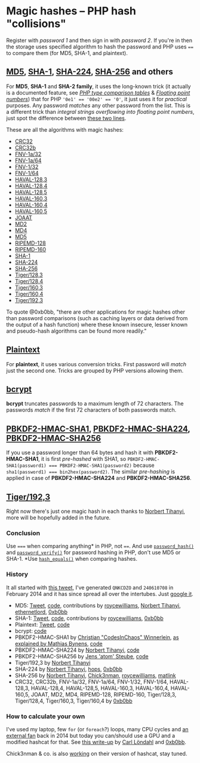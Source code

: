 # Magic hashes – PHP hash "collisions"

Register with *password 1* and then sign in with *password 2*. If you're in then the storage uses specified algorithm to hash the password and PHP uses `==` to compare them (for MD5, SHA-1, and plaintext).

## [MD5](md5.md), [SHA-1](sha1.md), [SHA-224](sha224.md), [SHA-256](sha256.md) and others
For **MD5**, **SHA-1** and **SHA-2 family**, it uses the long-known trick (it actually is a documented feature, see [*PHP type comparison tables*](https://php.net/types.comparisons) & [*Floating point numbers*](https://php.net/types.float)) that for PHP `'0e1' == '00e2' == '0'`, it just uses it for *practical* purposes. Any password *matches* any other password from the list. This is a different trick than *integral strings overflowing into floating point numbers*, just spot the difference between [these two lines](https://3v4l.org/581R5).

These are all the algorithms with magic hashes:
- [CRC32](crc32.md)
- [CRC32b](crc32b.md)
- [FNV-1a/32](fnv1a32.md)
- [FNV-1a/64](fnv1a64.md)
- [FNV-1/32](fnv132.md)
- [FNV-1/64](fnv164.md)
- [HAVAL-128,3](haval128,3.md)
- [HAVAL-128,4](haval128,4.md)
- [HAVAL-128,5](haval128,5.md)
- [HAVAL-160,3](haval160,3.md)
- [HAVAL-160,4](haval160,4.md)
- [HAVAL-160,5](haval160,5.md)
- [JOAAT](joaat.md)
- [MD2](md2.md)
- [MD4](md4.md)
- [MD5](md5.md)
- [RIPEMD-128](ripemd128.md)
- [RIPEMD-160](ripemd160.md)
- [SHA-1](sha1.md)
- [SHA-224](sha224.md)
- [SHA-256](sha256.md)
- [Tiger/128,3](tiger128,3.md)
- [Tiger/128,4](tiger128,4.md)
- [Tiger/160,3](tiger160,3.md)
- [Tiger/160,4](tiger160,4.md)
- [Tiger/192,3](tiger192,3.md)

To quote @0xb0bb, "there are other applications for magic hashes other than password comparisons (such as caching layers or data derived from the output of a hash function) where these known insecure, lesser known and pseudo-hash algorithms can be found more readily."

## [Plaintext](plaintext.md)
For **plaintext**, it uses various conversion tricks. First password will *match* just the second one. Tricks are grouped by PHP versions allowing them.

## [bcrypt](bcrypt.md)
**bcrypt** truncates passwords to a maximum length of 72 characters. The passwords *match* if the first 72 characters of both passwords match.

## [PBKDF2-HMAC-SHA1](pbkdf2-sha1.md), [PBKDF2-HMAC-SHA224](pbkdf2-sha224.md), [PBKDF2-HMAC-SHA256](pbkdf2-sha256.md)
If you use a password longer than 64 bytes and hash it with **PBKDF2-HMAC-SHA1**, it is first *pre-hashed* with SHA1, so `PBKDF2-HMAC-SHA1(password1) === PBKDF2-HMAC-SHA1(password2)` because `sha1(password1) === bin2hex(password2)`. The similar *pre-hashing* is applied in case of **PBKDF2-HMAC-SHA224** and **PBKDF2-HMAC-SHA256**.

## [Tiger/192,3](tiger192,3.md)
Right now there's just one magic hash in each thanks to [Norbert Tihanyi](https://twitter.com/TihanyiNorbert), more will be hopefully added in the future.

### Conclusion
Use `===` when comparing anything* in PHP, not `==`. And use [`password_hash()`](https://php.net/function.password-hash) and [`password_verify()`](https://php.net/function.password-verify) for password hashing in PHP, don't use MD5 or SHA-1. *Use [`hash_equals()`](https://php.net/function.hash-equals) when comparing hashes.

### History
It all started with [this tweet](https://twitter.com/spazef0rze/status/439352552443084800), I've generated `QNKCDZO` and `240610708` in February 2014 and it has since spread all over the intertubes. Just [google it](https://www.google.cz/search?q=%22QNKCDZO%22).

- MD5: [Tweet](https://twitter.com/spazef0rze/status/439352552443084800), [code](http://3v4l.org/2vrMi), contributions by [roycewilliams](https://github.com/spaze/hashes/pull/4), [Norbert Tihanyi](https://twitter.com/TihanyiNorbert), [ethernetlord](https://github.com/ethernetlord), [0xb0bb](https://github.com/0xb0bb)
- SHA-1: [Tweet](https://twitter.com/spazef0rze/status/523010190900469760), [code](http://3v4l.org/tT4l8), contributions by [roycewilliams](https://github.com/spaze/hashes/pull/4), [0xb0bb](https://github.com/0xb0bb)
- Plaintext: [Tweet](https://twitter.com/spazef0rze/status/522882677452832768), [code](http://3v4l.org/K3ljr)
- bcrypt: [code](https://3v4l.org/2qc8j)
- PBKDF2-HMAC-SHA1 by [Christian "CodesInChaos" Winnerlein](https://twitter.com/CodesInChaos/status/422073818228613121), [as explained by Mathias Bynens](https://mathiasbynens.be/notes/pbkdf2-hmac), [code](https://3v4l.org/RROMo)
- PBKDF2-HMAC-SHA224 by [Norbert Tihanyi](https://twitter.com/TihanyiNorbert/status/1158643999089053696), [code](https://3v4l.org/kuAPb)
- PBKDF2-HMAC-SHA256 by [Jens 'atom' Steube](https://twitter.com/hashcat/status/1158788752657047552), [code](https://3v4l.org/p4AqD)
- Tiger/192,3 by [Norbert Tihanyi](https://twitter.com/TihanyiNorbert/status/1133436583183568901)
- SHA-224 by [Norbert Tihanyi](https://twitter.com/TihanyiNorbert/status/1138075224010833921), [hops](https://github.com/spaze/hashes/pull/2), [0xb0bb](https://github.com/0xb0bb)
- SHA-256 by [Norbert Tihanyi](https://twitter.com/TihanyiNorbert/status/1148586399207178241), [Chick3nman](https://github.com/spaze/hashes/pull/3), [roycewilliams](https://github.com/spaze/hashes/pull/4), [matlink](https://github.com/spaze/hashes/pull/13)
- CRC32, CRC32b, FNV-1a/32, FNV-1a/64, FNV-1/32, FNV-1/64, HAVAL-128,3, HAVAL-128,4, HAVAL-128,5, HAVAL-160,3, HAVAL-160,4, HAVAL-160,5, JOAAT, MD2, MD4, RIPEMD-128, RIPEMD-160, Tiger/128,3, Tiger/128,4, Tiger/160,3, Tiger/160,4 by [0xb0bb](https://github.com/0xb0bb)

### How to calculate your own
I've used my laptop, few `for` (or `foreach`?) loops, many CPU cycles and [an external fan](https://twitter.com/spazef0rze/status/1150086642113437697) back in 2014 but today you can/should use a GPU and a modified hashcat for that. See [this write-up](https://grocid.net/2019/08/03/finding-magic-hashes-with-hashcat/) by [Carl Löndahl](https://twitter.com/carllondahl) and [0xb0bb](https://twitter.com/0xb0bb).

Chick3nman & co. is also [working](https://twitter.com/Chick3nman512/status/1157748868823621638) on their version of hashcat, stay tuned.

